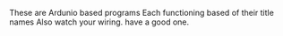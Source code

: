 These are Ardunio based programs
Each functioning based of their title names
Also watch your wiring. have a good one.

